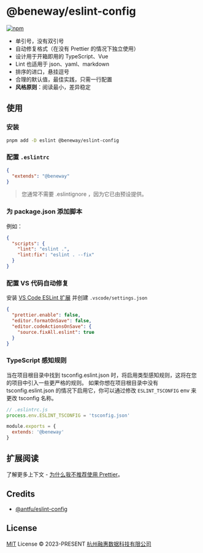 # @beneway/eslint-config

[![npm](https://img.shields.io/npm/v/@beneway/eslint-config?color=a1b858&label=)](https://npmjs.com/package/@beneway/eslint-config)

- 单引号，没有双引号
- 自动修复格式（在没有 Prettier 的情况下独立使用）
- 设计用于开箱即用的 TypeScript、Vue
- Lint 也适用于 json、yaml、markdown
- 排序的进口，悬挂逗号
- 合理的默认值，最佳实践，只需一行配置
- **风格原则**：阅读最小，差异稳定

## 使用

### 安装

```bash
pnpm add -D eslint @beneway/eslint-config
```

### 配置 `.eslintrc`

```json
{
  "extends": "@beneway"
}
```

> 您通常不需要 .eslintignore ，因为它已由预设提供。

### 为 package.json 添加脚本

例如：

```json
{
  "scripts": {
    "lint": "eslint .",
    "lint:fix": "eslint . --fix"
  }
}
```

### 配置 VS 代码自动修复

安装 [VS Code ESLint 扩展](https://marketplace.visualstudio.com/items?itemName=dbaeumer.vscode-eslint) 并创建 `.vscode/settings.json`

```json
{
  "prettier.enable": false,
  "editor.formatOnSave": false,
  "editor.codeActionsOnSave": {
    "source.fixAll.eslint": true
  }
}
```

### TypeScript 感知规则

当在项目根目录中找到 tsconfig.eslint.json 时，将启用类型感知规则，这将在您的项目中引入一些更严格的规则。 如果你想在项目根目录中没有 tsconfig.eslint.json 的情况下启用它，你可以通过修改 `ESLINT_TSCONFIG` env 来更改 tsconfig 名称。

```js
// .eslintrc.js
process.env.ESLINT_TSCONFIG = 'tsconfig.json'

module.exports = {
  extends: '@beneway'
}
```

## 扩展阅读

了解更多上下文 - [为什么我不推荐使用 Prettier](https://antfu.me/posts/why-not-prettier)。

## Credits

- [@antfu/eslint-config](https://github.com/antfu/eslint-config)

## License

[MIT](./LICENSE) License &copy; 2023-PRESENT [杭州融惠数据科技有限公司](https://github.com/beneway)
